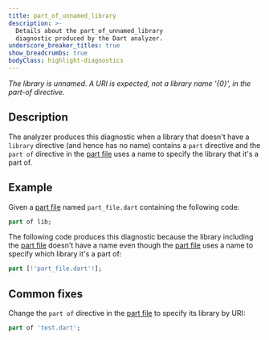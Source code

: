 ```yaml
---
title: part_of_unnamed_library
description: >-
  Details about the part_of_unnamed_library
  diagnostic produced by the Dart analyzer.
underscore_breaker_titles: true
show_breadcrumbs: true
bodyClass: highlight-diagnostics
---
```


_The library is unnamed. A URI is expected, not a library name '{0}', in the
part-of directive._

## Description

The analyzer produces this diagnostic when a library that doesn't have a
`library` directive (and hence has no name) contains a `part` directive
and the `part of` directive in the [part file][] uses a name to specify
the library that it's a part of.

## Example

Given a [part file][] named `part_file.dart` containing the following
code:

```dart
part of lib;
```

The following code produces this diagnostic because the library including
the [part file][] doesn't have a name even though the [part file][] uses a
name to specify which library it's a part of:

```dart
part [!'part_file.dart'!];
```

## Common fixes

Change the `part of` directive in the [part file][] to specify its library
by URI:

```dart
part of 'test.dart';
```

[part file]: /resources/glossary#part-file
